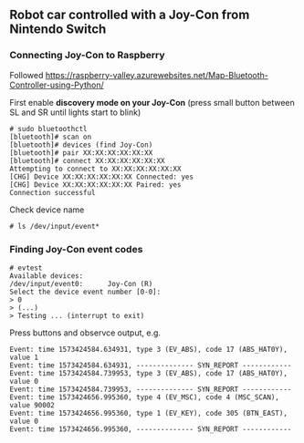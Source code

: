 ## Robot car controlled with a Joy-Con from Nintendo Switch

### Connecting Joy-Con to Raspberry
Followed https://raspberry-valley.azurewebsites.net/Map-Bluetooth-Controller-using-Python/

First enable **discovery mode on your Joy-Con** (press small button between SL and SR until lights start to blink)
```
# sudo bluetoothctl
[bluetooth]# scan on
[bluetooth]# devices (find Joy-Con)
[bluetooth]# pair XX:XX:XX:XX:XX:XX
[bluetooth]# connect XX:XX:XX:XX:XX:XX
Attempting to connect to XX:XX:XX:XX:XX:XX
[CHG] Device XX:XX:XX:XX:XX:XX Connected: yes
[CHG] Device XX:XX:XX:XX:XX:XX Paired: yes
Connection successful
```


Check device name
```
# ls /dev/input/event*
```

### Finding Joy-Con event codes
```
# evtest 
Available devices:
/dev/input/event0:      Joy-Con (R)
Select the device event number [0-0]:
> 0
> (...)
> Testing ... (interrupt to exit)
```
Press buttons and observce output, e.g.
```
Event: time 1573424584.634931, type 3 (EV_ABS), code 17 (ABS_HAT0Y), value 1
Event: time 1573424584.634931, -------------- SYN_REPORT ------------
Event: time 1573424584.739953, type 3 (EV_ABS), code 17 (ABS_HAT0Y), value 0
Event: time 1573424584.739953, -------------- SYN_REPORT ------------
Event: time 1573424656.995360, type 4 (EV_MSC), code 4 (MSC_SCAN), value 90002
Event: time 1573424656.995360, type 1 (EV_KEY), code 305 (BTN_EAST), value 0
Event: time 1573424656.995360, -------------- SYN_REPORT ------------
```

